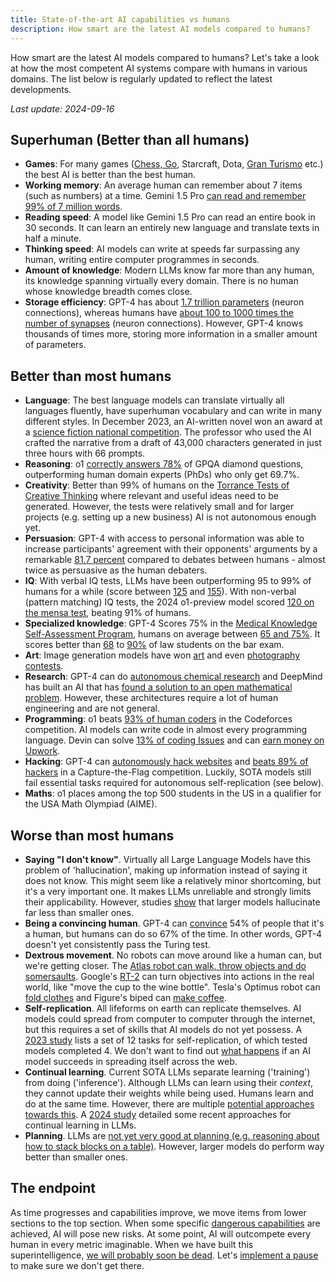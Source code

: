 ```yaml
---
title: State-of-the-art AI capabilities vs humans
description: How smart are the latest AI models compared to humans?
---
```


How smart are the latest AI models compared to humans?
Let's take a look at how the most competent AI systems compare with humans in various domains.
The list below is regularly updated to reflect the latest developments.

_Last update: 2024-09-16_

## Superhuman (Better than all humans)

- **Games**: For many games ([Chess, Go](https://en.wikipedia.org/wiki/AlphaGo_Zero), Starcraft, Dota, [Gran Turismo](https://www.technologyreview.com/2022/07/19/1056176/sonys-racing-ai-destroyed-its-human-competitors-by-being-nice-and-fast/) etc.) the best AI is better than the best human.
- **Working memory**: An average human can remember about 7 items (such as numbers) at a time. Gemini 1.5 Pro [can read and remember 99% of 7 million words](https://blog.google/technology/ai/google-gemini-next-generation-model-february-2024/#sundar-note).
- **Reading speed**: A model like Gemini 1.5 Pro can read an entire book in 30 seconds. It can learn an entirely new language and translate texts in half a minute.
- **Thinking speed**: AI models can write at speeds far surpassing any human, writing entire computer programmes in seconds.
- **Amount of knowledge**: Modern LLMs know far more than any human, its knowledge spanning virtually every domain. There is no human whose knowledge breadth comes close.
- **Storage efficiency**: GPT-4 has about [1.7 trillion parameters](https://the-decoder.com/gpt-4-architecture-datasets-costs-and-more-leaked/) (neuron connections), whereas humans have [about 100 to 1000 times the number of synapses](https://www.jax.org/news-and-insights/jax-blog/2018/December/600-trillion-synapses-and-alzheimers-disease) (neuron connections). However, GPT-4 knows thousands of times more, storing more information in a smaller amount of parameters.

## Better than most humans

- **Language**: The best language models can translate virtually all languages fluently, have superhuman vocabulary and can write in many different styles. In December 2023, an AI-written novel won an award at a [science fiction national competition](https://www.scmp.com/news/china/science/article/3245725/chinese-professor-used-ai-write-science-fiction-novel-then-it-won-national-award?campaign=3245725&module=perpetual_scroll_0&pgtype=article). The professor who used the AI crafted the narrative from a draft of 43,000 characters generated in just three hours with 66 prompts.
- **Reasoning**: o1 [correctly answers 78%](https://openai.com/index/learning-to-reason-with-llms/) of GPQA diamond questions, outperforming human domain experts (PhDs) who only get 69.7%.
- **Creativity**: Better than 99% of humans on the [Torrance Tests of Creative Thinking](https://neurosciencenews.com/ai-creativity-23585/) where relevant and useful ideas need to be generated. However, the tests were relatively small and for larger projects (e.g. setting up a new business) AI is not autonomous enough yet.
- **Persuasion**: GPT-4 with access to personal information was able to increase participants' agreement with their opponents' arguments by a remarkable [81.7 percent](https://arxiv.org/abs/2403.14380) compared to debates between humans - almost twice as persuasive as the human debaters.
- **IQ**: With verbal IQ tests, LLMs have been outperforming 95 to 99% of humans for a while (score between [125](https://medium.com/@soltrinox/the-i-q-of-gpt4-is-124-approx-2a29b7e5821e) and [155](https://www.scientificamerican.com/article/i-gave-chatgpt-an-iq-test-heres-what-i-discovered/)). With non-verbal (pattern matching) IQ tests, the 2024 o1-preview model scored [120 on the mensa test](https://www.maximumtruth.org/p/massive-breakthrough-in-ai-intelligence), beating 91% of humans.
- **Specialized knowledge**: GPT-4 Scores 75% in the [Medical Knowledge Self-Assessment Program](https://openai.com/research/gpt-4), humans on average between [65 and 75%](https://pubmed.ncbi.nlm.nih.gov/420438/). It scores better than [68](https://papers.ssrn.com/sol3/papers.cfm?abstract_id=4441311) to [90%](https://law.stanford.edu/2023/04/19/gpt-4-passes-the-bar-exam-what-that-means-for-artificial-intelligence-tools-in-the-legal-industry/) of law students on the bar exam.
- **Art**: Image generation models have won [art](https://dataconomy.com/2022/09/26/ai-artwork-wins-art-competition) and even [photography contests](https://www.artnews.com/art-news/news/ai-generated-image-world-photography-organization-contest-artist-declines-award-1234664549).
- **Research**: GPT-4 can do [autonomous chemical research](https://www.nature.com/articles/s41586-023-06792-0) and DeepMind has built an AI that has [found a solution to an open mathematical problem](https://www.nature.com/articles/s41586-023-06924-6). However, these architectures require a lot of human engineering and are not general.
- **Programming**: o1 beats [93% of human coders](https://medium.com/@marcelinohambali/tech-review-openai-o1-strawberry-a-new-phd-reasoning-model-783e88734d84) in the Codeforces competition. AI models can write code in almost every programming language. Devin can solve [13% of coding Issues](https://twitter.com/cognition_labs/status/1767548763134964000) and can [earn money on Upwork](https://twitter.com/cognition_labs/status/1767548768734294113).
- **Hacking**: GPT-4 can [autonomously hack websites](https://arxiv.org/html/2402.06664v1) and [beats 89% of hackers](https://arxiv.org/pdf/2402.11814.pdf) in a Capture-the-Flag competition. Luckily, SOTA models still fail essential tasks required for autonomous self-replication (see below).
- **Maths**: o1 places among the top 500 students in the US in a qualifier for the USA Math Olympiad (AIME).

## Worse than most humans

- **Saying "I don't know"**. Virtually all Large Language Models have this problem of 'hallucination', making up information instead of saying it does not know. This might seem like a relatively minor shortcoming, but it's a very important one. It makes LLMs unreliable and strongly limits their applicability. However, studies [show](https://arxiv.org/html/2403.04307v1) that larger models hallucinate far less than smaller ones.
- **Being a convincing human**. GPT-4 can [convince](https://arxiv.org/abs/2405.08007) 54% of people that it's a human, but humans can do so 67% of the time. In other words, GPT-4 doesn't yet consistently pass the Turing test.
- **Dextrous movement**. No robots can move around like a human can, but we're getting closer. The [Atlas robot can walk, throw objects and do somersaults](https://www.youtube.com/watch?v=-e1_QhJ1EhQ). Google's [RT-2](https://www.deepmind.com/blog/rt-2-new-model-translates-vision-and-language-into-action) can turn objectives into actions in the real world, like "move the cup to the wine bottle". Tesla's Optimus robot can [fold clothes](https://electrek.co/2024/01/15/tesla-optimus-robot-cant-build-cars-folding-clothes/) and Figure's biped can [make coffee](https://www.youtube.com/watch?v=Q5MKo7Idsok).
- **Self-replication**. All lifeforms on earth can replicate themselves. AI models could spread from computer to computer through the internet, but this requires a set of skills that AI models do not yet possess. A [2023 study](https://arxiv.org/abs/2312.11671) lists a set of 12 tasks for self-replication, of which tested models completed 4. We don't want to find out [what happens](/xrisk) if an AI model succeeds in spreading itself across the web.
- **Continual learning**. Current SOTA LLMs separate learning ('training') from doing ('inference'). Although LLMs can learn using their _context_, they cannot update their weights while being used. Humans learn and do at the same time. However, there are multiple [potential approaches towards this](https://arxiv.org/abs/2302.00487). A [2024 study](https://arxiv.org/html/2402.01364v2) detailed some recent approaches for continual learning in LLMs.
- **Planning**. LLMs are [not yet very good at planning (e.g. reasoning about how to stack blocks on a table)](https://openreview.net/pdf?id=YXogl4uQUO). However, larger models do perform way better than smaller ones.

## The endpoint

As time progresses and capabilities improve, we move items from lower sections to the top section.
When some specific [dangerous capabilities](/dangerous-capabilities) are achieved, AI will pose new risks.
At some point, AI will outcompete every human in every metric imaginable.
When we have built this superintelligence, [we will probably soon be dead](/ai-takeover).
Let's [implement a pause](/proposal) to make sure we don't get there.
